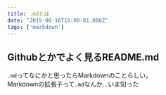 ```yaml
---
title: .mdとは
date: "2019-08-16T16:00:01.000Z"
tags: ['markdown']
---
```


## Githubとかでよく見るREADME.md
`.md`ってなにかと思ったらMarkdownのことらしい。  
Markdownの拡張子って`.md`なんか...いま知った